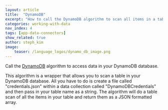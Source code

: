 ```yaml
---
layout: article
title:  "DynamoDB"
excerpt: "How to call the DynamoDB algorithm to scan all items in a table in your DynamoDB"
categories: working-with-data
nav_index: 4
tags: [app-data-connectors]
show_related: true
author: steph_kim
image:
    teaser: /language_logos/dynamo_db_image.png 
---
```


Call the <a href="{{ site.baseurl }}/algorithms/util/DynamoDB/">DynamoDB</a> algorithm to access data in your DynamoDB database.

This algorithm is a wrapper that allows you to scan a table in your DynamoDB database. All you have to do is create a file called "credentials.json" within a data collection called "DynamoDBCredentials" and then pass in your table name as a string. The algorithm will do a table scan of all the items in your table and return them as a JSON formatted array.

